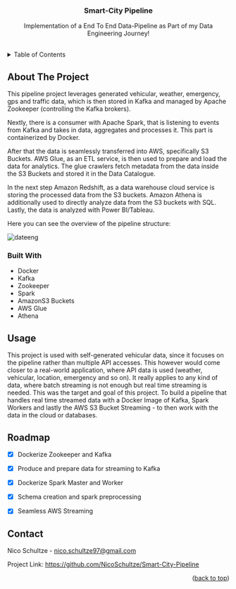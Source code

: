 
<a name="readme-top"></a>

  <h3 align="center">Smart-City Pipeline</h3>

  <p align="center">
    Implementation of a End To End Data-Pipeline as Part of my Data Engineering Journey!
    <br />
    <br />
  </p>
</div>



<!-- TABLE OF CONTENTS -->
<details>
  <summary>Table of Contents</summary>
  <ol>
    <li>
      <a href="#about-the-project">About The Project</a>
      <ul>
        <li><a href="#built-with">Built With</a></li>
      </ul>
    </li>
    <li><a href="#usage">Usage</a></li>
    <li><a href="#roadmap">Roadmap</a></li>
    <li><a href="#contact">Contact</a></li>
  </ol>
</details>



<!-- ABOUT THE PROJECT -->
## About The Project


This pipeline project leverages generated vehicular, weather, emergency, gps and traffic data, which is then stored in Kafka and managed by Apache Zookeeper (controlling the Kafka brokers). 

Nextly, there is a consumer with Apache Spark, that is listening to events from Kafka and takes in data, aggregates and processes it. This part is containerized by Docker. 

After that the data is seamlessly transferred into AWS, specifically S3 Buckets. 
AWS Glue, as an ETL service, is then used to prepare and load the data for analytics. The glue crawlers fetch metadata from the data inside the S3 Buckets and stored it in the Data Catalogue. 

In the next step Amazon Redshift, as a data warehouse cloud service is storing the processed data from the S3 buckets. Amazon Athena is additionally used to directly analyze data from the S3 buckets with SQL.
Lastly, the data is analyzed with Power BI/Tableau.

Here you can see the overview of the pipeline structure:

![dateeng](https://github.com/NicoSchultze/Smart-City-Pipeline/assets/87664933/838ffdaa-f8a3-486e-a247-f3dc7d3f7d9a)



### Built With

* Docker
* Kafka
* Zookeeper
* Spark
* AmazonS3 Buckets
* AWS Glue
* Athena



<!-- USAGE EXAMPLES -->
## Usage

This project is used with self-generated vehicular data, since it focuses on the pipeline rather than multiple API accesses. This however would come closer to a real-world application, where API data is used (weather, vehicular, location, emergency and so on).
It really applies to any kind of data, where batch streaming is not enough but real time streaming is needed. This was the target and goal of this project. To build a pipeline that handles real time streamed data with a Docker Image of Kafka, Spark Workers and lastly the AWS S3 Bucket Streaming - to then work with the data in the cloud or databases.


<!-- ROADMAP -->
## Roadmap

- [x] Dockerize Zookeeper and Kafka
- [x] Produce and prepare data for streaming to Kafka
- [x] Dockerize Spark Master and Worker
- [x] Schema creation and spark preprocessing
- [x] Seamless AWS Streaming



<!-- CONTACT -->
## Contact

Nico Schultze - nico.schultze97@gmail.com

Project Link: https://github.com/NicoSchultze/Smart-City-Pipeline


<p align="right">(<a href="#readme-top">back to top</a>)</p>




